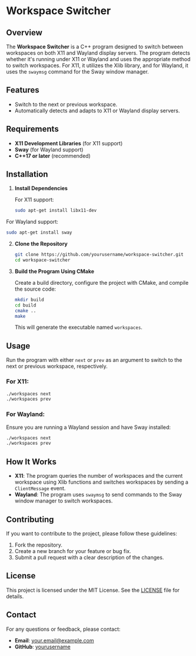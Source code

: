 # Workspace Switcher

## Overview

The **Workspace Switcher** is a C++ program designed to switch between workspaces on both X11 and Wayland display servers. The program detects whether it's running under X11 or Wayland and uses the appropriate method to switch workspaces. For X11, it utilizes the Xlib library, and for Wayland, it uses the `swaymsg` command for the Sway window manager.

## Features

- Switch to the next or previous workspace.
- Automatically detects and adapts to X11 or Wayland display servers.

## Requirements

- **X11 Development Libraries** (for X11 support)
- **Sway** (for Wayland support)
- **C++17 or later** (recommended)

## Installation

1. **Install Dependencies**

   For X11 support:
   ```bash
   sudo apt-get install libx11-dev
   ```

For Wayland support:
   ```bash
   sudo apt-get install sway
   ```

2. **Clone the Repository**

   ```bash
   git clone https://github.com/yourusername/workspace-switcher.git
   cd workspace-switcher
   ```

3. **Build the Program Using CMake**

   Create a build directory, configure the project with CMake, and compile the source code:

   ```bash
   mkdir build
   cd build
   cmake ..
   make
   ```

   This will generate the executable named `workspaces`.

## Usage

Run the program with either `next` or `prev` as an argument to switch to the next or previous workspace, respectively.

### For X11:

```bash
./workspaces next
./workspaces prev
```

### For Wayland:

Ensure you are running a Wayland session and have Sway installed:

```bash
./workspaces next
./workspaces prev
```

## How It Works

- **X11**: The program queries the number of workspaces and the current workspace using Xlib functions and switches workspaces by sending a `ClientMessage` event.
- **Wayland**: The program uses `swaymsg` to send commands to the Sway window manager to switch workspaces.

## Contributing

If you want to contribute to the project, please follow these guidelines:

1. Fork the repository.
2. Create a new branch for your feature or bug fix.
3. Submit a pull request with a clear description of the changes.

## License

This project is licensed under the MIT License. See the [LICENSE](LICENSE) file for details.

## Contact

For any questions or feedback, please contact:

- **Email**: your.email@example.com
- **GitHub**: [yourusername](https://github.com/yourusername)